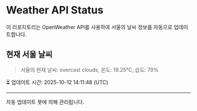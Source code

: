
# Weather API Status

이 리포지토리는 OpenWeather API를 사용하여 서울의 날씨 정보를 자동으로 업데이트합니다.

## 현재 서울 날씨
> 서울의 현재 날씨: overcast clouds, 온도: 19.25°C, 습도: 79%

⏳ 업데이트 시간: 2025-10-12 14:11:48 (UTC)

---
자동 업데이트 봇에 의해 관리됩니다.
